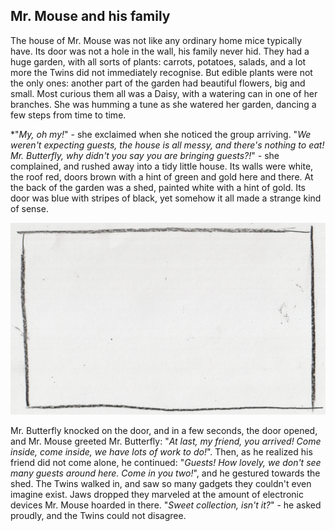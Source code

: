 ## Mr. Mouse and his family

The house of Mr. Mouse was not like any ordinary home mice typically have. Its
door was not a hole in the wall, his family never hid. They had a huge garden,
with all sorts of plants: carrots, potatoes, salads, and a lot more the Twins
did not immediately recognise. But edible plants were not the only ones: another
part of the garden had beautiful flowers, big and small. Most curious them all
was a Daisy, with a watering can in one of her branches. She was humming a tune
as she watered her garden, dancing a few steps from time to time.

*"*My, oh my!*" - she exclaimed when she noticed the group arriving. "*We
weren't expecting guests, the house is all messy, and there's nothing to eat!
Mr. Butterfly, why didn't you say you are bringing guests?!*" - she complained,
and rushed away into a tidy little house. Its walls were white, the roof red,
doors brown with a hint of green and gold here and there. At the back of the
garden was a shed, painted white with a hint of gold. Its door was blue with
stripes of black, yet somehow it all made a strange kind of sense.

 <!-- TODO -->
 ![The Shed](../data/frame.png)

Mr. Butterfly knocked on the door, and in a few seconds, the door opened, and
Mr. Mouse greeted Mr. Butterfly: "*At last, my friend, you arrived! Come inside,
come inside, we have lots of work to do!*". Then, as he realized his friend did
not come alone, he continued: "*Guests! How lovely, we don't see many guests
around here. Come in you two!*", and he gestured towards the shed. The Twins
walked in, and saw so many gadgets they couldn't even imagine exist. Jaws
dropped they marveled at the amount of electronic devices Mr. Mouse hoarded in
there. "*Sweet collection, isn't it?*" - he asked proudly, and the Twins could
not disagree.

